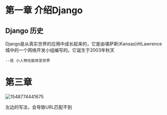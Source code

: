 # 第一章	介绍Django

## Django 历史

​	Django是从真实世界的应用中成长起来的，它是由堪萨斯(Kansas)州Lawrence城中的一个网络开发小组编写的。它诞生于2003年秋天  

`--信 小人物也能改变世界`

# 第三章

![1548774441675](C:\Users\ATITUI~1\AppData\Local\Temp\1548774441675.png)

左边的写法，会导致URL匹配不到